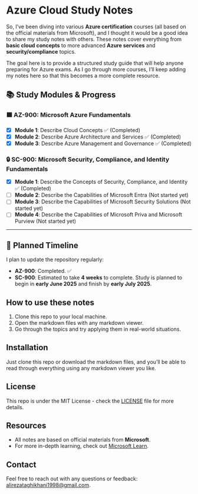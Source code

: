 # Azure Cloud Study Notes

So, I’ve been diving into various **Azure certification** courses (all based on the official materials from Microsoft), and I thought it would be a good idea to share my study notes with others. These notes cover everything from **basic cloud concepts** to more advanced **Azure services** and **security/compliance** topics.

The goal here is to provide a structured study guide that will help anyone preparing for Azure exams. As I go through more courses, I’ll keep adding my notes here so that this becomes a more complete resource.

## 📚 Study Modules & Progress

### 🟩 **AZ-900: Microsoft Azure Fundamentals**
- [x] **Module 1**: Describe Cloud Concepts ✅ (Completed)
- [x] **Module 2**: Describe Azure Architecture and Services ✅ (Completed)
- [x] **Module 3**: Describe Azure Management and Governance ✅ (Completed)

### 🔒 **SC-900: Microsoft Security, Compliance, and Identity Fundamentals**
- [x] **Module 1**: Describe the Concepts of Security, Compliance, and Identity ✅ (Completed)
- [ ] **Module 2**: Describe the Capabilities of Microsoft Entra (Not started yet)
- [ ] **Module 3**: Describe the Capabilities of Microsoft Security Solutions (Not started yet)
- [ ] **Module 4**: Describe the Capabilities of Microsoft Priva and Microsoft Purview (Not started yet)

---

## 📅 Planned Timeline
I plan to update the repository regularly:
- **AZ-900**: Completed. ✅
- **SC-900**: Estimated to take **4 weeks** to complete. Study is planned to begin in **early June 2025** and finish by **early July 2025**.
  
## How to use these notes
1. Clone this repo to your local machine.
2. Open the markdown files with any markdown viewer.
3. Go through the topics and try applying them in real-world situations.

## Installation
Just clone this repo or download the markdown files, and you’ll be able to read through everything using any markdown viewer you like.

## License
This repo is under the MIT License - check the [LICENSE](LICENSE) file for more details.

## Resources
- All notes are based on official materials from **Microsoft**.
- For more in-depth learning, check out [Microsoft Learn](https://learn.microsoft.com/).

## Contact
Feel free to reach out with any questions or feedback: [alirezataghikhani1998@gmail.com](mailto:alirezataghikhani1998@gmail.com).
